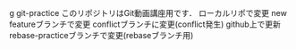 g git-practice
このリポジトリはGit動画講座用です．
ローカルリポで変更
new featureブランチで変更
conflictブランチに変更(conflict発生)
github上で更新
rebase-practiceブランチで変更(rebaseブランチ用)
